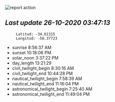 ![report action](https://github.com/matiasz8/actions-for-reports/workflows/report%20action/badge.svg?branch=develop) 


## *****Last update 26-10-2020 03:47:13*****



		 Latitud: -34.61315
		 Longitud: -58.37723

 - sunrise 	 8:56:37 AM
 - sunset 	 10:18:06 PM
 - solar_noon 	 3:37:22 PM
 - day_length 	 13:21:29
 - civil_twilight_begin 	 8:30:16 AM
 - civil_twilight_end 	 10:44:28 PM
 - nautical_twilight_begin 	 7:58:39 AM
 - nautical_twilight_end 	 11:16:04 PM
 - astronomical_twilight_begin 	 7:25:40 AM
 - astronomical_twilight_end 	 11:49:04 PM
